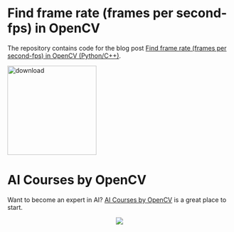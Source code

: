# Find frame rate (frames per second-fps) in OpenCV

The repository contains code for the blog post [Find frame rate (frames per second-fps) in OpenCV (Python/C++)](https://www.learnopencv.com/how-to-find-frame-rate-or-frames-per-second-fps-in-opencv-python-cpp/).


[<img src="https://learnopencv.com/wp-content/uploads/2022/07/download-button-e1657285155454.png" alt="download" width="200">](https://www.dropbox.com/scl/fo/4x6poz1gtlynvzsvi6p4r/h?dl=1&rlkey=42zi2bxykjz06xe9f34zhuukx)

# AI Courses by OpenCV

Want to become an expert in AI? [AI Courses by OpenCV](https://opencv.org/courses/) is a great place to start. 

<a href="https://opencv.org/courses/">
<p align="center"> 
<img src="https://learnopencv.com/wp-content/uploads/2023/01/AI-Courses-By-OpenCV-Github.png">
</p>
</a>
